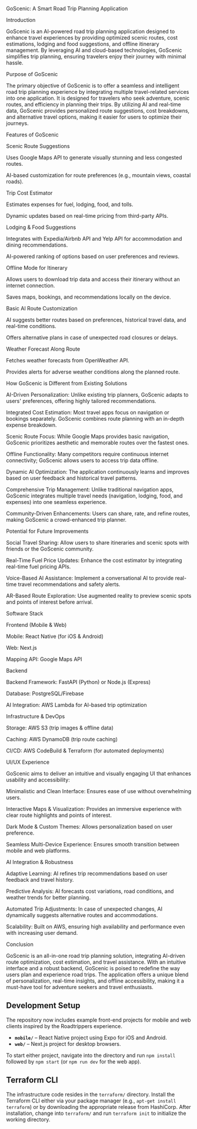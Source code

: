 GoScenic: A Smart Road Trip Planning Application

Introduction

GoScenic is an AI-powered road trip planning application designed to enhance travel experiences by providing optimized scenic routes, cost estimations, lodging and food suggestions, and offline itinerary management. By leveraging AI and cloud-based technologies, GoScenic simplifies trip planning, ensuring travelers enjoy their journey with minimal hassle.

Purpose of GoScenic

The primary objective of GoScenic is to offer a seamless and intelligent road trip planning experience by integrating multiple travel-related services into one application. It is designed for travelers who seek adventure, scenic routes, and efficiency in planning their trips. By utilizing AI and real-time data, GoScenic provides personalized route suggestions, cost breakdowns, and alternative travel options, making it easier for users to optimize their journeys.

Features of GoScenic

Scenic Route Suggestions

Uses Google Maps API to generate visually stunning and less congested routes.

AI-based customization for route preferences (e.g., mountain views, coastal roads).

Trip Cost Estimator

Estimates expenses for fuel, lodging, food, and tolls.

Dynamic updates based on real-time pricing from third-party APIs.

Lodging & Food Suggestions

Integrates with Expedia/Airbnb API and Yelp API for accommodation and dining recommendations.

AI-powered ranking of options based on user preferences and reviews.

Offline Mode for Itinerary

Allows users to download trip data and access their itinerary without an internet connection.

Saves maps, bookings, and recommendations locally on the device.

Basic AI Route Customization

AI suggests better routes based on preferences, historical travel data, and real-time conditions.

Offers alternative plans in case of unexpected road closures or delays.

Weather Forecast Along Route

Fetches weather forecasts from OpenWeather API.

Provides alerts for adverse weather conditions along the planned route.

How GoScenic is Different from Existing Solutions

AI-Driven Personalization: Unlike existing trip planners, GoScenic adapts to users' preferences, offering highly tailored recommendations.

Integrated Cost Estimation: Most travel apps focus on navigation or bookings separately. GoScenic combines route planning with an in-depth expense breakdown.

Scenic Route Focus: While Google Maps provides basic navigation, GoScenic prioritizes aesthetic and memorable routes over the fastest ones.

Offline Functionality: Many competitors require continuous internet connectivity; GoScenic allows users to access trip data offline.

Dynamic AI Optimization: The application continuously learns and improves based on user feedback and historical travel patterns.

Comprehensive Trip Management: Unlike traditional navigation apps, GoScenic integrates multiple travel needs (navigation, lodging, food, and expenses) into one seamless experience.

Community-Driven Enhancements: Users can share, rate, and refine routes, making GoScenic a crowd-enhanced trip planner.

Potential for Future Improvements

Social Travel Sharing: Allow users to share itineraries and scenic spots with friends or the GoScenic community.

Real-Time Fuel Price Updates: Enhance the cost estimator by integrating real-time fuel pricing APIs.

Voice-Based AI Assistance: Implement a conversational AI to provide real-time travel recommendations and safety alerts.

AR-Based Route Exploration: Use augmented reality to preview scenic spots and points of interest before arrival.

Software Stack

Frontend (Mobile & Web)

Mobile: React Native (for iOS & Android)

Web: Next.js

Mapping API: Google Maps API

Backend

Backend Framework: FastAPI (Python) or Node.js (Express)

Database: PostgreSQL/Firebase

AI Integration: AWS Lambda for AI-based trip optimization

Infrastructure & DevOps

Storage: AWS S3 (trip images & offline data)

Caching: AWS DynamoDB (trip route caching)

CI/CD: AWS CodeBuild & Terraform (for automated deployments)

UI/UX Experience

GoScenic aims to deliver an intuitive and visually engaging UI that enhances usability and accessibility:

Minimalistic and Clean Interface: Ensures ease of use without overwhelming users.

Interactive Maps & Visualization: Provides an immersive experience with clear route highlights and points of interest.

Dark Mode & Custom Themes: Allows personalization based on user preference.

Seamless Multi-Device Experience: Ensures smooth transition between mobile and web platforms.

AI Integration & Robustness

Adaptive Learning: AI refines trip recommendations based on user feedback and travel history.

Predictive Analysis: AI forecasts cost variations, road conditions, and weather trends for better planning.

Automated Trip Adjustments: In case of unexpected changes, AI dynamically suggests alternative routes and accommodations.

Scalability: Built on AWS, ensuring high availability and performance even with increasing user demand.

Conclusion

GoScenic is an all-in-one road trip planning solution, integrating AI-driven route optimization, cost estimation, and travel assistance. With an intuitive interface and a robust backend, GoScenic is poised to redefine the way users plan and experience road trips. The application offers a unique blend of personalization, real-time insights, and offline accessibility, making it a must-have tool for adventure seekers and travel enthusiasts.

Development Setup
-----------------

The repository now includes example front-end projects for mobile and web clients inspired by the Roadtrippers experience.

- **`mobile/`** – React Native project using Expo for iOS and Android.
- **`web/`** – Next.js project for desktop browsers.

To start either project, navigate into the directory and run `npm install` followed by `npm start` (or `npm run dev` for the web app).

Terraform CLI
-------------

The infrastructure code resides in the `terraform/` directory. Install the
Terraform CLI either via your package manager (e.g., `apt-get install terraform`)
or by downloading the appropriate release from HashiCorp. After installation,
change into `terraform/` and run `terraform init` to initialize the working
directory.
